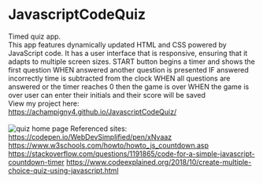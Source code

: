 # JavascriptCodeQuiz
Timed quiz app.
<br>
This app features dynamically updated HTML and CSS powered by JavaScript code. It has a user interface that is responsive, ensuring that it adapts to multiple screen sizes.
START button begins a timer and shows the first question
WHEN answered another question is presented
IF answered incorrectly time is subtracted from the clock
WHEN all questions are answered or the timer reaches 0 then the game is over
WHEN the game is over user can enter their initials and their score will be saved
<br>
View my project here:
<br>
https://achampigny4.github.io/JavascriptCodeQuiz/
<br><br>
<img src="../JavascriptCodeQuiz/assets/screenShot.png" alt="quiz home page">
Referenced sites:
<br>
https://codepen.io/WebDevSimplified/pen/xNvaaz
https://www.w3schools.com/howto/howto_js_countdown.asp
https://stackoverflow.com/questions/1191865/code-for-a-simple-javascript-countdown-timer
https://www.codeexplained.org/2018/10/create-multiple-choice-quiz-using-javascript.html